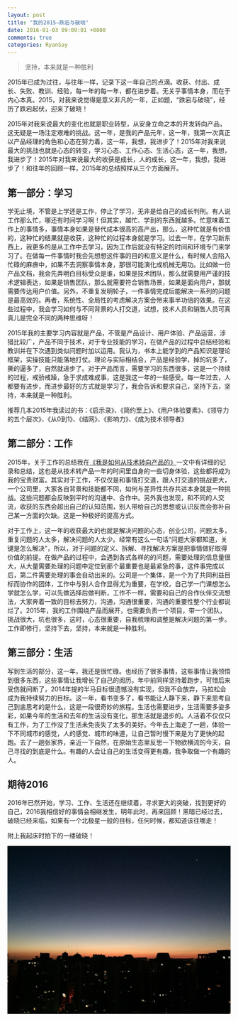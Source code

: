 ```yaml
---
layout: post
title: "我的2015—跌宕与破晓"
date: 2016-01-03 09:09:01 +0800
comments: true
categories: RyanSay
---
```

> 坚持，本来就是一种胜利

2015年已成为过往，与往年一样，记录下这一年自己的点滴。收获、付出、成长、失败、教训、经验，每一年的每一年，都在进步着。无关乎事情本身，而在于内心本真。2015，对我来说觉得是意义非凡的一年，正如题，“跌宕与破晓”，经历了跌宕起伏，迎来了破晓！

<!--More-->

2015年对我来说最大的变化也就是职业转型，从安身立命之本的开发转向产品，这无疑是一场注定艰难的挑战。这一年，是我的产品元年，这一年，我第一次真正以产品经理的角色和心态在努力着，这一年，我想，我进步了！2015年对我来说最大的挑战也就是心态的转变，学习心态、工作心态、生活心态，这一年，我想，我进步了！2015年对我来说最大的收获是成长，人的成长，这一年，我想，我进步了！和往年的回顾一样，2015年的总结照样从三个方面展开。

## 第一部分：学习
学无止境，不管是上学还是工作，停止了学习，无非是给自己的成长判刑。有人说工作那么忙，哪还有时间学习啊！但其实，越忙、学到的东西就越多。忙意味着工作上的事情多，事情本身如果是替代成本很高的高产出，那么，这种忙就是有价值的，这种忙的结果就是收获，这种忙的过程本身就是学习。过去一年，在学习新东西上，我更多的是从工作中去学习，因为工作后就没有特定的时间和环境专门来学习了。在做每一件事情时我会先想想这件事的目的和意义是什么，有时候人会陷入忙碌的麻痹中，如果不去洞察事情本身，那很可能演化成机械无用功。比如做一份产品文档，我会先弄明白目标受众是谁，如果是技术团队，那么就需要用严谨的技术逻辑表达，如果是销售团队，那么就需要符合销售场景，如果是面向用户，那就需要传达用户价值。另外，不重复发明轮子，一件事情完成后能解决一系列的问题是最高效的。再者，系统性、全局性的考虑解决方案会带来事半功倍的效果。在这些过程中，我会学习如何与不同背景的人打交道，试想，技术人员和销售人员可真真儿是完全不同的两种思维呀！

2015年我的主要学习内容就是产品，不管是产品设计、用户体验、产品运营，涉猎比较广，产品不同于技术，对于专业技能的学习，在做产品的过程中总结经验和教训并在下次遇到类似问题时加以运用。我认为，书本上能学到的产品知识是理论框架，实操技能只能落地打仗。理论与实际相结合，产品是经验学，掉的坑多了，撕的逼多了，自然就进步了。对于产品而言，需要学习的东西很多，这是一个持续的过程，戒骄戒躁，急于求成难成事，这是我这一年的一些感受。每一年过去，人都要有进步，而进步最好的方式就是学习了，我会告诉和要求自己，坚持下去，坚持，本来就是一种胜利。

推荐几本2015年我读过的书：《启示录》、《简约至上》、《用户体验要素》、《领导力的五个层次》、《从0到1》、《结网》、《影响力》、《成为技术领导者》

## 第二部分：工作
2015年，关于工作的总结我在[《我是如何从技术转向产品的》](http://ryantang.me/blog/2015/10/25/pm-road/)一文中有详细的记录和总结，这也是从技术转产品一年的时间里自身的一些切身体验，这些都将成为我的宝贵财富。其实对于工作，不仅仅是和事情打交道，跟人打交道的挑战更大，一个公司里，大家各自背景和技能都不同，如何与差异性共存共进本身就是一种挑战。这些问题都会反映到平时的沟通中、合作中。另外我也发现，和不同的人交流，收获的东西会超出自己的认知范围，别人带给自己的思想或认识反而会弥补自己某一方面的欠缺。这是一种极好的提高方式。

对于工作上，这一年的收获最大的也就是解决问题的心态，创业公司，问题太多，重复问题的人太多，解决问题的人太少。经常有这么一句话“问题大家都知道，关键是怎么解决”，所以，对于问题的定义、拆解、寻找解决方案是把事情做好取得价值的前提。在做产品的过程中，会遇到各式各样的的问题，需要处理的信息量很大，从大量需要处理的问题中定位到那个最重要也是最紧急的事，这件事完成以后，第二件需要处理的事会自动出来的。公司是一个集体，是一个为了共同利益目标而协作的团体，工作中与别人合作显得尤为重要，在学校，自己学一门课想怎么学就怎么学，可以先做选择后做判断，工作不一样，需要和自己的合作伙伴交流想法，大家奔着一致的目标去努力，沟通，沟通很重要，沟通的重要性整个行业都说烂了。2015年，我的工作围绕产品而展开，也需要负责一个项目，带一个团队，挑战很大，坑也很多，这时，心态很重要，自我梳理和调整是解决问题的第一步。工作即修行，坚持下去，坚持，本来就是一种胜利。

## 第三部分：生活
写到生活的部分，这一年，我还是很忙碌。也经历了很多事情，这些事情让我领悟到很多东西，这些事情让我增长了自己的阅历。年中前同样坚持着跑步，可惜后来受伤就间断了，2014年提的半马目标很遗憾没有实现，但我不会放弃，马拉松会成为我持续努力的目标。这一年，看书变多了，看书能让人静下来，静下来思考自己到底思考的是什么，这是一段很奇妙的旅程。生活也需要进步，生活需要多姿多彩，如果今年的生活和去年的生活没有变化，那生活就是退步的。人活着不仅仅只有工作，为了工作没了生活未免丧失了太多的美好。今年去上海走了一趟，体验一下不同城市的感觉，人的感觉、城市的味道，让自己暂时慢下来是为了更快的起跑。去了一趟张家界，亲近一下自然，在原始生态里反思一下物欲横流的今天，自己寻找的到底是什么。有趣的人会让自己的生活变得更有趣，我争取做一个有趣的人。

## 期待2016
2016年已然开始，学习、工作、生活还在继续着，寻求更大的突破，找到更好的自己，2016我相信好的事情会相继发生，明年此时，再来回顾！黑暗已经过去，破晓已经来临，如果有一个北极星一般的目标，任何时候，都知道该往哪走！

附上我起床时拍下的一缕破晓！

![1](/images/2016/1.jpg)

